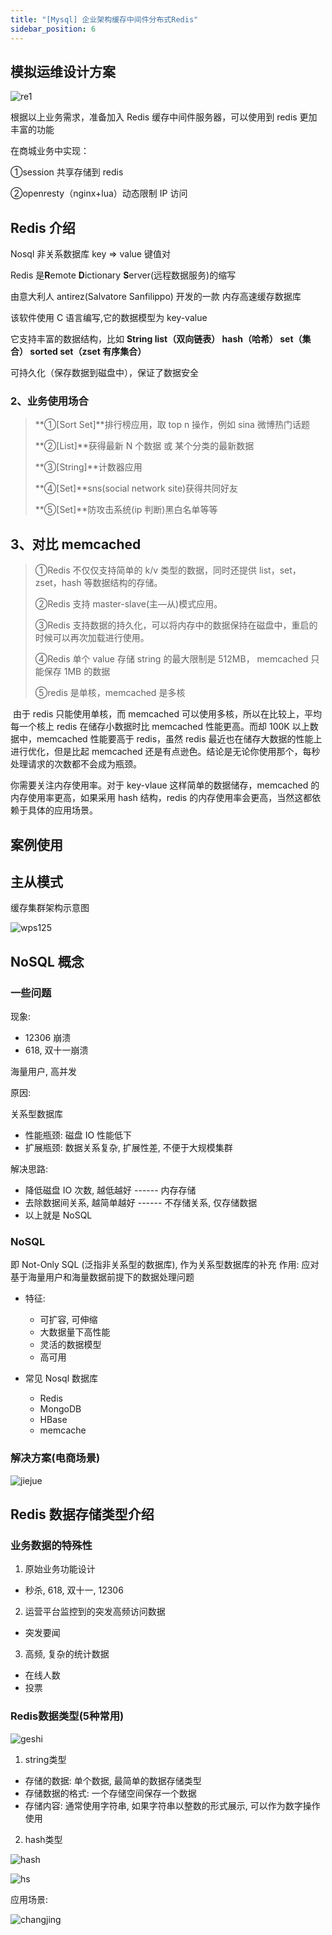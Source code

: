 ```yaml
---
title: "[Mysql] 企业架构缓存中间件分布式Redis"
sidebar_position: 6
---
```


## 模拟运维设计方案

![re1](assets/re1.jpg)

根据以上业务需求，准备加入 Redis 缓存中间件服务器，可以使用到 redis 更加丰富的功能

在商城业务中实现：

①session 共享存储到 redis

②openresty（nginx+lua）动态限制 IP 访问

## Redis 介绍

Nosql 非关系数据库 key => value 键值对

Redis 是**R**emote **D**ictionary **S**erver(远程数据服务)的缩写

由意大利人 antirez(Salvatore Sanfilippo) 开发的一款 内存高速缓存数据库

该软件使用 C 语言编写,它的数据模型为 key-value

它支持丰富的数据结构，比如 **String list（双向链表） hash（哈希） set（集合） sorted set（zset 有序集合）**

可持久化（保存数据到磁盘中），保证了数据安全

### 2、业务使用场合

> **①[Sort Set]**排行榜应用，取 top n 操作，例如 sina 微博热门话题
>
> **②[List]**获得最新 N 个数据 或 某个分类的最新数据
>
> **③[String]**计数器应用
>
> **④[Set]**sns(social network site)获得共同好友
>
> **⑤[Set]**防攻击系统(ip 判断)黑白名单等等

## 3、对比 memcached

> ①Redis 不仅仅支持简单的 k/v 类型的数据，同时还提供 list，set，zset，hash 等数据结构的存储。
>
> ②Redis 支持 master-slave(主—从)模式应用。
>
> ③Redis 支持数据的持久化，可以将内存中的数据保持在磁盘中，重启的时候可以再次加载进行使用。
>
> ④Redis 单个 value 存储 string 的最大限制是 512MB， memcached 只能保存 1MB 的数据
>
> ⑤redis 是单核，memcached 是多核

​ 由于 redis 只能使用单核，而 memcached 可以使用多核，所以在比较上，平均每一个核上 redis 在储存小数据时比 memcached 性能更高。而却 100K 以上数据中，memcached 性能要高于 redis，虽然 redis 最近也在储存大数据的性能上进行优化，但是比起 memcached 还是有点逊色。结论是无论你使用那个，每秒处理请求的次数都不会成为瓶颈。

你需要关注内存使用率。对于 key-vlaue 这样简单的数据储存，memcached 的内存使用率更高，如果采用 hash 结构，redis 的内存使用率会更高，当然这都依赖于具体的应用场景。

## 案例使用

## 主从模式

缓存集群架构示意图

![wps125](assets/wps125.jpg)

## NoSQL 概念

### 一些问题

现象:

- 12306 崩溃
- 618, 双十一崩溃

海量用户, 高并发

原因:

关系型数据库

- 性能瓶颈: 磁盘 IO 性能低下
- 扩展瓶颈: 数据关系复杂, 扩展性差, 不便于大规模集群

解决思路:

- 降低磁盘 IO 次数, 越低越好 ------ 内存存储
- 去除数据间关系, 越简单越好 ------ 不存储关系, 仅存储数据
- 以上就是 NoSQL

### NoSQL

即 Not-Only SQL (泛指非关系型的数据库), 作为关系型数据库的补充
作用: 应对基于海量用户和海量数据前提下的数据处理问题

- 特征:

  - 可扩容, 可伸缩
  - 大数据量下高性能
  - 灵活的数据模型
  - 高可用

- 常见 Nosql 数据库
  - Redis
  - MongoDB
  - HBase
  - memcache

### 解决方案(电商场景)

![jiejue](assets/jiejue.jpg)

## Redis 数据存储类型介绍

### 业务数据的特殊性

1. 原始业务功能设计

- 秒杀, 618, 双十一, 12306

2. 运营平台监控到的突发高频访问数据

- 突发要闻

3. 高频, 复杂的统计数据

- 在线人数
- 投票

### Redis数据类型(5种常用)

![geshi](assets/geshi.jpg)

1. string类型

- 存储的数据: 单个数据, 最简单的数据存储类型
- 存储数据的格式: 一个存储空间保存一个数据
- 存储内容: 通常使用字符串, 如果字符串以整数的形式展示, 可以作为数字操作使用

2. hash类型

![hash](assets/hash.jpg)

![hs](assets/hs.jpg)

应用场景:

![changjing](assets/changjing.jpg)